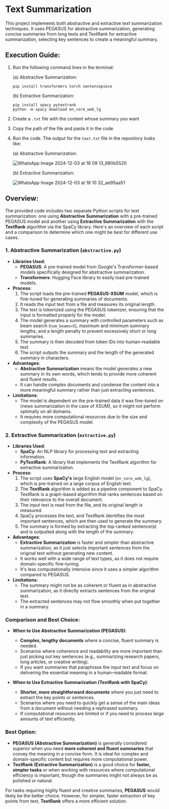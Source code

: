 # Text Summarization

This project implements both abstractive and extractive text summarization techniques. It uses PEGASUS for abstractive summarization, generating concise summaries from long texts and TextRank for extractive summarization, selecting key sentences to create a meaningful summary.

## Execution Guide:

1. Run the following command lines in the terminal:

   (a) Abstractive Summarization:
     ```
     pip install transformers torch sentencepiece
     ```
   (b) Extractive Summarization:
     ```
     pip install spacy pytextrank
     python -m spacy download en_core_web_lg
     ```

2. Create a `.txt` file with the content whose summary you want

3. Copy the path of the file and paste it in the code

4. Run the code. The output for the `text.txt` file in the repository looks like:

   (a) Abstractive Summarization:

   ![WhatsApp Image 2024-12-03 at 18 09 13_980b5520](https://github.com/user-attachments/assets/d6c46769-433f-4df3-bb24-2bbb55e7f1b3)

   (b) Extractive Summarization:

   ![WhatsApp Image 2024-12-03 at 18 10 32_ae95aa51](https://github.com/user-attachments/assets/bd469487-8500-4817-8783-fd5f1f127651)


## Overview:
The provided code includes two separate Python scripts for text summarization: one using **Abstractive Summarization** with a pre-trained PEGASUS model and another using **Extractive Summarization** with the **TextRank** algorithm via the SpaCy library. Here's an overview of each script and a comparison to determine which one might be best for different use cases.

### 1. **Abstractive Summarization (`abstractive.py`)**
   - **Libraries Used**:
     - **PEGASUS**: A pre-trained model from Google's Transformer-based models specifically designed for abstractive summarization.
     - **Transformers**: Hugging Face library to easily load pre-trained models.
   - **Process**:
     1. The script loads the pre-trained **PEGASUS-XSUM** model, which is fine-tuned for generating summaries of documents.
     2. It reads the input text from a file and measures its original length.
     3. The text is tokenized using the PEGASUS tokenizer, ensuring that the input is formatted properly for the model.
     4. The model generates a summary with controlled parameters such as beam search (`num_beams=5`), maximum and minimum summary lengths, and a length penalty to prevent excessively short or long summaries.
     5. The summary is then decoded from token IDs into human-readable text.
     6. The script outputs the summary and the length of the generated summary in characters.
   - **Advantages**:
     - **Abstractive Summarization** means the model generates a new summary in its own words, which tends to provide more coherent and fluent results.
     - It can handle complex documents and condense the content into a more meaningful summary rather than just extracting sentences.
   - **Limitations**:
     - The model is dependent on the pre-trained data it was fine-tuned on (news summarization in the case of XSUM), so it might not perform optimally on all domains.
     - It requires more computational resources due to the size and complexity of the PEGASUS model.

### 2. **Extractive Summarization (`extractive.py`)**
   - **Libraries Used**:
     - **SpaCy**: An NLP library for processing text and extracting information.
     - **PyTextRank**: A library that implements the TextRank algorithm for extractive summarization.
   - **Process**:
     1. The script uses **SpaCy's** large English model (`en_core_web_lg`), which is pre-trained on a large corpus of English text.
     2. The **TextRank** algorithm is added as a pipeline component to SpaCy. TextRank is a graph-based algorithm that ranks sentences based on their relevance to the overall document.
     3. The input text is read from the file, and its original length is measured.
     4. SpaCy processes the text, and TextRank identifies the most important sentences, which are then used to generate the summary.
     5. The summary is formed by extracting the top-ranked sentence(s) and is outputted along with the length of the summary.
   - **Advantages**:
     - **Extractive Summarization** is faster and simpler than abstractive summarization, as it just selects important sentences from the original text without generating new content.
     - It works well with a wide range of text types, as it does not require domain-specific fine-tuning.
     - It's less computationally intensive since it uses a simpler algorithm compared to PEGASUS.
   - **Limitations**:
     - The summary might not be as coherent or fluent as in abstractive summarization, as it directly extracts sentences from the original text.
     - The extracted sentences may not flow smoothly when put together in a summary.

### Comparison and Best Choice:
- **When to Use Abstractive Summarization (PEGASUS)**:
  - **Complex, lengthy documents** where a concise, fluent summary is needed.
  - Scenarios where coherence and readability are more important than just picking out key sentences (e.g., summarizing research papers, long articles, or creative writing).
  - If you want summaries that paraphrase the input text and focus on delivering the essential meaning in a human-readable format.

- **When to Use Extractive Summarization (TextRank with SpaCy)**:
  - **Shorter, more straightforward documents** where you just need to extract the key points or sentences.
  - Scenarios where you need to quickly get a sense of the main ideas from a document without needing a rephrased summary.
  - If computational resources are limited or if you need to process large amounts of text efficiently.

### Best Option:
- **PEGASUS (Abstractive Summarization)** is generally considered superior when you need **more coherent and fluent summaries** that convey the meaning in a concise form. It is ideal for complex and domain-specific content but requires more computational power.
- **TextRank (Extractive Summarization)** is a good choice for **faster, simpler tasks** or when working with resources where computational efficiency is important, though the summaries might not always be as polished or natural.

For tasks requiring highly fluent and creative summaries, **PEGASUS** would likely be the better choice. However, for simpler, faster extraction of key points from text, **TextRank** offers a more efficient solution.
